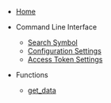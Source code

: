 - [Home](/)

- Command Line Interface

    - [Search Symbol](cli/search.md)
    - [Configuration Settings](cli/config.md)
    - [Access Token Settings](cli/access.md)

- Functions
    
    - [get_data](functions/get_data.md)
